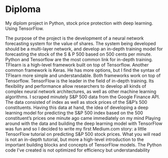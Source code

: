# Diploma
My diplom project in Python, stock price protection with deep learning.
Using TensorFlow.


The purpose of the project is the development of a neural network
forecasting system for the value of shares. The system being developed should be a
multi-layer network, and develop an in-depth training model for forecasting the
stock of the S & P 500 based on 500 cents per minute.
Python and Tensorflow are the most common link for in-depth training.
TFlearn is a high-level framework built on top of Tensorflow. Another common
framework is Keras. He has more options, but I find the syntax of TFlearn more
simple and understandable. Both frameworks work on top of Tensorflow.
TensorFlow is the leader in the field of in-depth training. Its flexibility and
performance allow researchers to develop all kinds of complex neural network
architectures, as well as other machine learning algorithms.
I scraped minutely S&P 500 data from the Google Finance API. The data
consisted of index as well as stock prices of the S&P’s 500 constituents. Having
this data at hand, the idea of developing a deep learning model for predicting the
S&P 500 index based on the 500 constituent’s prices one minute ago came
immediately on my mind
Playing around with the data and building the deep learning model with
TensorFlow was fun and so I decided to write my first Medium.com story: a little
TensorFlow tutorial on predicting S&P 500 stock prices. What you will read is not
an in-depth tutorial, but more a high-level introduction to the important building
blocks and concepts of TensorFlow models. The Python code I’ve created is not
optimized for efficiency but understandability
